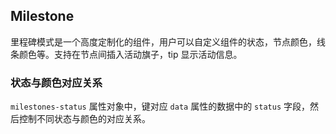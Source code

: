 <div class="demo-header">
<p class="overviewicon">
  <span class="wapi-navigation-steps"/>
</p>

## Milestone

<nova-uxlink widget-name="Steps"></nova-uxlink>

里程碑模式是一个高度定制化的组件，用户可以自定义组件的状态，节点颜色，线条颜色等。支持在节点间插入活动旗子，tip 显示活动信息。
</div>

### 状态与颜色对应关系

`milestones-status` 属性对象中，键对应 `data` 属性的数据中的 `status` 字段，然后控制不同状态与颜色的对应关系。
<nova-demo-view link="milestone/milestones-status"></nova-demo-view>

<br>
